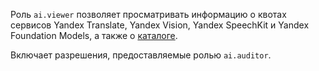 Роль `ai.viewer` позволяет просматривать информацию о квотах сервисов Yandex Translate, Yandex Vision, Yandex SpeechKit и Yandex Foundation Models, а также о [каталоге](../../resource-manager/concepts/resources-hierarchy.md#folder).

Включает разрешения, предоставляемые ролью `ai.auditor`.
